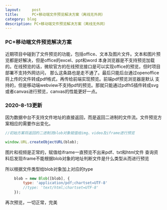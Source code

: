 ```yaml
---
layout:     post
title:     	PC+移动端文件预览解决方案（离线无外网）
category: blog
description: PC+移动端文件预览解决方案（离线无外网）
---
```

### PC+移动端文件预览解决方案

近期项目中碰到了文件预览的功能，包括office、文本及图片文件。文本和图片预览都是好解决，但是office的excel、ppt和word
本身浏览器是不支持预览加载的。在线预览的话，微软官方的在线预览接口是可以实现office的预览，但时项目部署不支持外网访问，
那么这条路也是走不通了。最后只能后台通过openoffice将上传的文件转成pdf格式，再传给前端实现预览。前端pdf预览浏览器是默认
支持的，但是移动端webview不支持pdf的预览。那就只能通过pdfh5插件转成svg或者canvas进行预览，canvas的性能更好一点。


### 2020-8-13更新

因为数据中台不支持文件地址的直接返回，而是返回二进制的文件流。文件预览方案相应的需要作出变化。

```javascript
//初始方案将返回的二进制流blob对象赋值给img、video及iframe进行预览

window.URL.createObjectURL(blob);
```

图片和视频是正常的，赋值给iframe一直预览不出来pdf、txt和html文件
查询资料后发现iframe不能根据blob对象的地址判断文件是什么类型从而进行预览

所以根据文件类型给blob对象加上对应的type
```javascript
    blob = new Blob([blob], {
        type: 'application/pdf;chartset=UTF-8'
        //type: 'text/html;chartset=UTF-8'
    });
```

再次预览，一切正常，完美